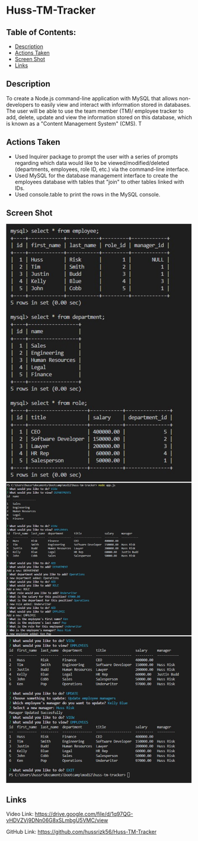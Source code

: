 # Huss-TM-Tracker


## Table of Contents: 
* [Description](#Description)
* [Actions Taken](#Actions)
* [Screen Shot](#Screen)
* [Links](#Links)

## Description
To create a Node.js command-line application with MySQL that allows non-developers to easily view and interact with information stored in databases. The user will be able to use the team member (TM)/ employee tracker to add, delete, update and view the information stored on this database, which is known as a "Content Management System" (CMS). T

## Actions Taken
* Used Inquirer package to prompt the user with a series of prompts regarding which data would like to be viewed/modified/deleted (departments, employees, role ID, etc.) via the command-line interface. 
* Used MySQL for the database management interface to create the employees database with tables that "join" to other tables linked with IDs. 
* Used console.table to print the rows in the MySQL console.  

## Screen Shot

<img src="screenshot1.jpg" width="500px"/> 
<img src="screenshot2.jpg" width="500px"/> 
<img src="screenshot3.jpg" width="500px"/> 
 
## Links

Video Link: https://drive.google.com/file/d/1q97QG-vHDVZVj9DNn06G8xSLmbgU5VMC/view

GitHub Link: https://github.com/hussrizk56/Huss-TM-Tracker
